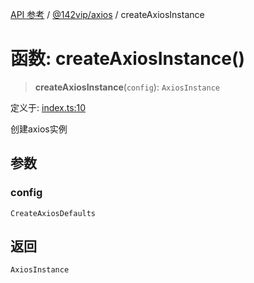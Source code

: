 [API 参考](../../../index.md) / [@142vip/axios](../index.md) / createAxiosInstance

# 函数: createAxiosInstance()

> **createAxiosInstance**(`config`): `AxiosInstance`

定义于: [index.ts:10](https://github.com/142vip/core-x/blob/1eb80b292cacf818428b26e34edc36554f5c80fb/packages/axios/src/index.ts#L10)

创建axios实例

## 参数

### config

`CreateAxiosDefaults`

## 返回

`AxiosInstance`
